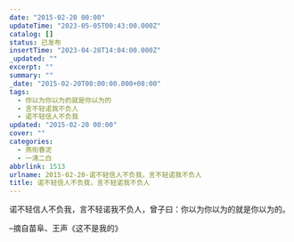 ```yaml
---
date: "2015-02-20 00:00"
updateTime: "2023-05-05T00:43:00.000Z"
catalog: []
status: 已发布
insertTime: "2023-04-28T14:04:00.000Z"
_updated: ""
excerpt: ""
summary: ""
_date: "2015-02-20T00:00:00.000+08:00"
tags:
  - 你以为你以为的就是你以为的
  - 言不轻诺我不负人
  - 诺不轻信人不负我
updated: "2015-02-20 00:00"
cover: ""
categories:
  - 燕衔春泥
  - 一清二白
abbrlink: 1513
urlname: 2015-02-20-诺不轻信人不负我，言不轻诺我不负人
title: 诺不轻信人不负我，言不轻诺我不负人
---
```


诺不轻信人不负我，言不轻诺我不负人，曾子曰：你以为你以为的就是你以为的。

–摘自苗阜、王声《这不是我的》
